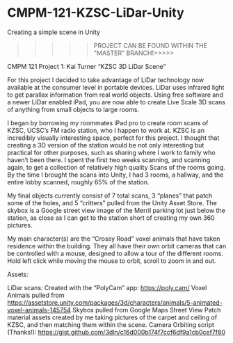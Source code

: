# CMPM-121-KZSC-LiDar-Unity
Creating a simple scene in Unity

>>>>>PROJECT CAN BE FOUND WITHIN THE "MASTER" BRANCH!>>>>>

CMPM 121 Project 1:
Kai Turner
“KZSC 3D LiDar Scene”

  For this project I decided to take advantage of LiDar technology now available at the consumer level in portable devices. LiDar uses infrared light to get parallax information from real world objects. Using free software and a newer LiDar enabled iPad, you are now able to create Live Scale 3D scans of anything from small objects to large rooms.

  I began by borrowing my roommates iPad pro to create room scans of KZSC, UCSC’s FM radio station, who I happen to work at. KZSC is an incredibly visually interesting space, perfect for this project. I thought that creating a 3D version of the station would be not only interesting but practical for other purposes, such as sharing where I work to family who haven’t been there. I spent the first two weeks scanning, and scanning again, to get a collection of relatively high quality Scans of the rooms going. By the time I brought the scans into Unity, I had 3 rooms, a hallway, and the entire lobby scanned, roughly 65% of the station.

  My final objects currently consist of 7 total scans, 3 “planes” that patch some of the holes, and 5 “critters” pulled from the Unity Asset Store. The skybox is a Google street view image of the Merril parking lot just below the station, as close as I can get to the station short of creating my own 360 pictures.

  My main character(s) are the “Crossy Road” voxel animals that have taken residence within the building. They all have their own orbit cameras that can be controlled with a mouse, designed to allow a tour of the different rooms. Hold left click while moving the mouse to orbit, scroll to zoom in and out.

Assets:

LiDar scans: Created with the “PolyCam” app: https://poly.cam/
Voxel Animals pulled from https://assetstore.unity.com/packages/3d/characters/animals/5-animated-voxel-animals-145754
Skybox pulled from Google Maps Street View
Patch material assets created by me taking pictures of the carpet and ceiling of KZSC, and then matching them within the scene.
Camera Orbiting script (Thanks!): https://gist.github.com/3dln/c16d000b174f7ccf6df9a1cb0cef7f80
